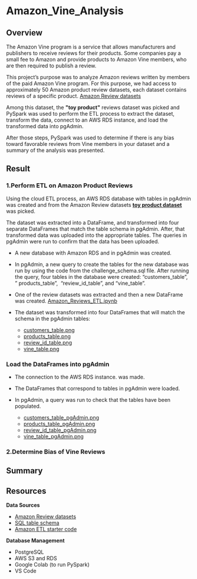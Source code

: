 # Amazon_Vine_Analysis

## Overview 

The Amazon Vine program is a service that allows manufacturers and publishers to receive reviews for their products. Some companies pay a small fee to Amazon and provide products to Amazon Vine members, who are then required to publish a review.

This project’s purpose was to analyze Amazon reviews written by members of the paid Amazon Vine program. For this purpose, we had access to approximately 50 Amazon product review datasets, each dataset contains reviews of a specific product. [Amazon Review datasets](https://s3.amazonaws.com/amazon-reviews-pds/tsv/index.txt)

Among this dataset, the **"toy product"** reviews dataset was picked and PySpark was used to perform the ETL process to extract the dataset, transform the data, connect to an AWS RDS instance, and load the transformed data into pgAdmin. 

After those steps, PySpark was used to determine if there is any bias toward favorable reviews from Vine members in your dataset and a summary of the analysis was presented. 

## Result 

### 1.Perform ETL on Amazon Product Reviews

Using the cloud ETL process, an AWS RDS database with tables in pgAdmin was created and from the Amazon Review datasets **[toy product dataset](https://s3.amazonaws.com/amazon-reviews-pds/tsv/amazon_reviews_us_Toys_v1_00.tsv.gz)** was picked.

The dataset was extracted into a DataFrame, and transformed into four separate DataFrames that match the table schema in pgAdmin. After, that transformed data was uploaded into the appropriate tables. The queries in pgAdmin were run to confirm that the data has been uploaded.

* A new database with Amazon RDS and in pgAdmin was created. 
* In pgAdmin, a new query to create the tables for the new database was run by using the code from the challenge_schema.sql file. After running the query, four tables in the database were created: “customers_table”, ” products_table”,  “review_id_table”, and “vine_table”.
* One of the review datasets was extracted and then a new DataFrame was created. [Amazon_Reviews_ETL.ipynb](https://github.com/duygusimsek/Amazon_Vine_Analysis/blob/main/Amazon_Reviews_ETL.ipynb)
* The dataset was transformed into four DataFrames that will match the schema in the pgAdmin tables:

    * [customers_table.png](https://github.com/duygusimsek/Amazon_Vine_Analysis/blob/main/Deliverable_1_images/customers_table.png)
    * [products_table.png](https://github.com/duygusimsek/Amazon_Vine_Analysis/blob/main/Deliverable_1_images/products_table.png)
    * [review_id_table.png](https://github.com/duygusimsek/Amazon_Vine_Analysis/blob/main/Deliverable_1_images/review_id_table.png)
    * [vine_table.png](https://github.com/duygusimsek/Amazon_Vine_Analysis/blob/main/Deliverable_1_images/vine_table.png)

### Load the DataFrames into pgAdmin
* The connection to the AWS RDS instance. was made. 
* The DataFrames that correspond to tables in pgAdmin were loaded. 
* In pgAdmin, a query was run to check that the tables have been populated.

   * [customers_table_pgAdmin.png](https://github.com/duygusimsek/Amazon_Vine_Analysis/blob/main/Deliverable_1_images/customers_table_pgAdmin.png)
   * [products_table_pgAdmin.png](https://github.com/duygusimsek/Amazon_Vine_Analysis/blob/main/Deliverable_1_images/products_table_pgAdmin.png)
   * [review_id_table_pgAdmin.png](https://github.com/duygusimsek/Amazon_Vine_Analysis/blob/main/Deliverable_1_images/review_id_table_pgAdmin.png)
   * [vine_table_pgAdmin.png](https://github.com/duygusimsek/Amazon_Vine_Analysis/blob/main/Deliverable_1_images/vine_table_pgAdmin.png)

### 2.Determine Bias of Vine Reviews 



## Summary 





## Resources

**Data Sources** 
* [Amazon Review datasets](https://s3.amazonaws.com/amazon-reviews-pds/tsv/index.txt)
* [SQL table schema](https://github.com/duygusimsek/Amazon_Vine_Analysis/blob/main/challenge_schema%20(2).sql)
* [Amazon ETL starter code](https://github.com/duygusimsek/Amazon_Vine_Analysis/blob/main/Amazon_Reviews_ETL_starter_code%20(2).ipynb)

**Database Management** 
* PostgreSQL
* AWS S3 and RDS
* Google Colab (to run PySpark)
* VS Code 
